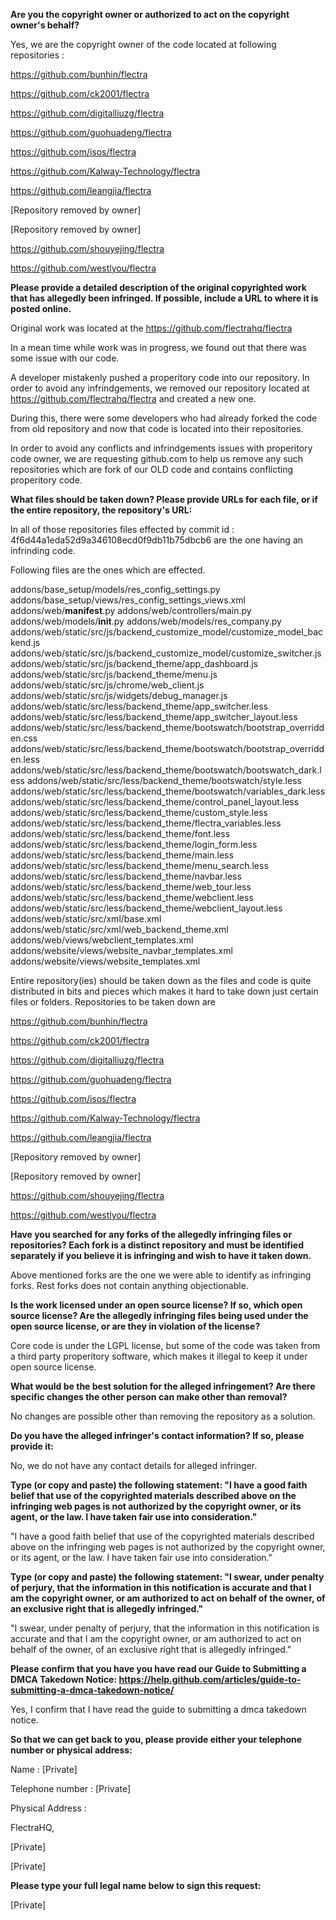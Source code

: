 **Are you the copyright owner or authorized to act on the copyright owner's behalf?**

Yes, we are the copyright owner of the code located at following repositories :

https://github.com/bunhin/flectra

https://github.com/ck2001/flectra

https://github.com/digitalliuzg/flectra

https://github.com/guohuadeng/flectra

https://github.com/isos/flectra

https://github.com/Kalway-Technology/flectra

https://github.com/leangjia/flectra

[Repository removed by owner]

[Repository removed by owner]

https://github.com/shouyejing/flectra

https://github.com/westlyou/flectra

**Please provide a detailed description of the original copyrighted work that has allegedly been infringed. If possible, include a URL to where it is posted online.**

Original work was located at the https://github.com/flectrahq/flectra

In a mean time while work was in progress, we found out that there was some issue with our code.

A developer mistakenly pushed a properitory code into our repository. In order to avoid any infrindgements, we removed our repository located at https://github.com/flectrahq/flectra and created a new one.

During this, there were some developers who had already forked the code from old repository and now that code is located into their repositories.

In order to avoid any conflicts and infrindgements issues with properitory code owner, we are requesting github.com to help us remove any such repositories which are fork of our OLD code and contains conflicting properitory code.

**What files should be taken down? Please provide URLs for each file, or if the entire repository, the repository's URL:**

In all of those repositories files effected by commit id : 4f6d44a1eda52d9a346108ecd0f9db11b75dbcb6 are the one having an infrinding code.

Following files are the ones which are effected.

addons/base_setup/models/res_config_settings.py
addons/base_setup/views/res_config_settings_views.xml
addons/web/__manifest__.py
addons/web/controllers/main.py
addons/web/models/__init__.py
addons/web/models/res_company.py
addons/web/static/src/js/backend_customize_model/customize_model_backend.js
addons/web/static/src/js/backend_customize_model/customize_switcher.js
addons/web/static/src/js/backend_theme/app_dashboard.js
addons/web/static/src/js/backend_theme/menu.js
addons/web/static/src/js/chrome/web_client.js
addons/web/static/src/js/widgets/debug_manager.js
addons/web/static/src/less/backend_theme/app_switcher.less
addons/web/static/src/less/backend_theme/app_switcher_layout.less
addons/web/static/src/less/backend_theme/bootswatch/bootstrap_overridden.css
addons/web/static/src/less/backend_theme/bootswatch/bootstrap_overridden.less
addons/web/static/src/less/backend_theme/bootswatch/bootswatch_dark.less
addons/web/static/src/less/backend_theme/bootswatch/style.less
addons/web/static/src/less/backend_theme/bootswatch/variables_dark.less
addons/web/static/src/less/backend_theme/control_panel_layout.less
addons/web/static/src/less/backend_theme/custom_style.less
addons/web/static/src/less/backend_theme/flectra_variables.less
addons/web/static/src/less/backend_theme/font.less
addons/web/static/src/less/backend_theme/login_form.less
addons/web/static/src/less/backend_theme/main.less
addons/web/static/src/less/backend_theme/menu_search.less
addons/web/static/src/less/backend_theme/navbar.less
addons/web/static/src/less/backend_theme/web_tour.less
addons/web/static/src/less/backend_theme/webclient.less
addons/web/static/src/less/backend_theme/webclient_layout.less
addons/web/static/src/xml/base.xml
addons/web/static/src/xml/web_backend_theme.xml
addons/web/views/webclient_templates.xml
addons/website/views/website_navbar_templates.xml
addons/website/views/website_templates.xml

Entire repository(ies) should be taken down as the files and code is quite distributed in bits and pieces which makes it hard to take down just certain files or folders. Repositories to be taken down are

https://github.com/bunhin/flectra

https://github.com/ck2001/flectra

https://github.com/digitalliuzg/flectra

https://github.com/guohuadeng/flectra

https://github.com/isos/flectra

https://github.com/Kalway-Technology/flectra

https://github.com/leangjia/flectra

[Repository removed by owner]

[Repository removed by owner]

https://github.com/shouyejing/flectra

https://github.com/westlyou/flectra

**Have you searched for any forks of the allegedly infringing files or repositories? Each fork is a distinct repository and must be identified separately if you believe it is infringing and wish to have it taken down.**

Above mentioned forks are the one we were able to identify as infringing forks. Rest forks does not contain anything objectionable.

**Is the work licensed under an open source license? If so, which open source license? Are the allegedly infringing files being used under the open source license, or are they in violation of the license?**

Core code is under the LGPL license, but some of the code was taken from a third party properitory software, which makes it illegal to keep it under open source license.

**What would be the best solution for the alleged infringement? Are there specific changes the other person can make other than removal?**

No changes are possible other than removing the repository as a solution.

**Do you have the alleged infringer's contact information? If so, please provide it:**

No, we do not have any contact details for alleged infringer.

**Type (or copy and paste) the following statement: "I have a good faith belief that use of the copyrighted materials described above on the infringing web pages is not authorized by the copyright owner, or its agent, or the law. I have taken fair use into consideration."**

"I have a good faith belief that use of the copyrighted materials described above on the infringing web pages is not authorized by the copyright owner, or its agent, or the law. I have taken fair use into consideration."

**Type (or copy and paste) the following statement: "I swear, under penalty of perjury, that the information in this notification is accurate and that I am the copyright owner, or am authorized to act on behalf of the owner, of an exclusive right that is allegedly infringed."**

"I swear, under penalty of perjury, that the information in this notification is accurate and that I am the copyright owner, or am authorized to act on behalf of the owner, of an exclusive right that is allegedly infringed."

**Please confirm that you have you have read our Guide to Submitting a DMCA Takedown Notice: https://help.github.com/articles/guide-to-submitting-a-dmca-takedown-notice/**

Yes, I confirm that I have read the guide to submitting a dmca takedown notice.

**So that we can get back to you, please provide either your telephone number or physical address:**

Name : [Private]

Telephone number : [Private]

Physical Address :

FlectraHQ,

[Private]

[Private]

**Please type your full legal name below to sign this request:**

[Private]
